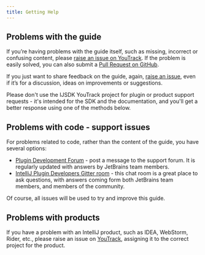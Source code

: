 ```yaml
---
title: Getting Help
---
```


## Problems with the guide

If you’re having problems with the guide itself, such as missing, incorrect or confusing content, please [raise an issue on YouTrack](https://youtrack.jetbrains.com/newIssue?project=IJSDK&clearDraft=true&c=). If the problem is easily solved, you can also submit a [Pull Request on GitHub](https://github.com/JetBrains/intellij-sdk-docs).

If you just want to share feedback on the guide, again, [raise an issue](https://youtrack.jetbrains.com/newIssue?project=IJSDK&clearDraft=true&c=), even if it’s for a discussion, ideas on improvements or suggestions.

Please don't use the IJSDK YouTrack project for plugin or product support requests - it's intended for the SDK and the documentation, and you'll get a better response using one of the methods below.

## Problems with code - support issues

For problems related to code, rather than the content of the guide, you have several options:

* [Plugin Development Forum](https://intellij-support.jetbrains.com/hc/en-us/community/topics/200366979-IntelliJ-IDEA-Open-API-and-Plugin-Development) - post a message to the support forum. It is regularly updated with answers by JetBrains team members.
* [IntelliJ Plugin Developers Gitter room](https://gitter.im/IntelliJ-Plugin-Developers/Lobby) - this chat room is a great place to ask questions, with answers coming form both JetBrains team members, and members of the community.

Of course, all issues will be used to try and improve this guide.

## Problems with products

If you have a problem with an IntelliJ product, such as IDEA, WebStorm, Rider, etc., please raise an issue on [YouTrack](https://youtrack.jetbrains.com), assigning it to the correct project for the product.
